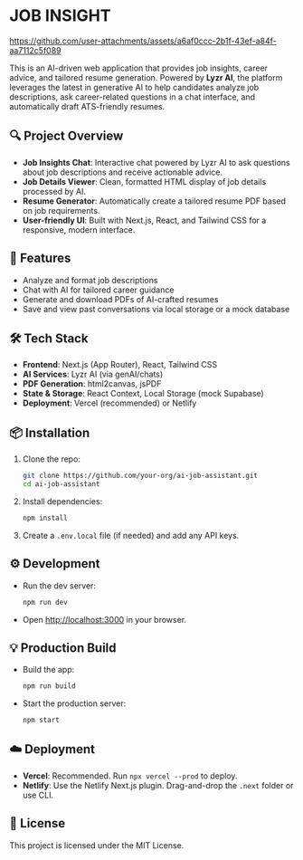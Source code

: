 # JOB INSIGHT
https://github.com/user-attachments/assets/a6af0ccc-2b1f-43ef-a84f-aa7112c5f089


This is an AI-driven web application that provides job insights, career advice, and tailored resume generation. Powered by **Lyzr AI**, the platform leverages the latest in generative AI to help candidates analyze job descriptions, ask career-related questions in a chat interface, and automatically draft ATS-friendly resumes.

## 🔍 Project Overview

- **Job Insights Chat**: Interactive chat powered by Lyzr AI to ask questions about job descriptions and receive actionable advice.
- **Job Details Viewer**: Clean, formatted HTML display of job details processed by AI.
- **Resume Generator**: Automatically create a tailored resume PDF based on job requirements.
- **User-friendly UI**: Built with Next.js, React, and Tailwind CSS for a responsive, modern interface.

## 🚀 Features

- Analyze and format job descriptions
- Chat with AI for tailored career guidance
- Generate and download PDFs of AI-crafted resumes
- Save and view past conversations via local storage or a mock database

## 🛠 Tech Stack

- **Frontend**: Next.js (App Router), React, Tailwind CSS
- **AI Services**: Lyzr AI (via genAI/chats)
- **PDF Generation**: html2canvas, jsPDF
- **State & Storage**: React Context, Local Storage (mock Supabase)
- **Deployment**: Vercel (recommended) or Netlify

## 📦 Installation

1. Clone the repo:
   ```bash
   git clone https://github.com/your-org/ai-job-assistant.git
   cd ai-job-assistant
   ```
2. Install dependencies:
   ```bash
   npm install
   ```
3. Create a `.env.local` file (if needed) and add any API keys.

## ⚙️ Development

- Run the dev server:
  ```bash
  npm run dev
  ```
- Open [http://localhost:3000](http://localhost:3000) in your browser.

## 💡 Production Build

- Build the app:
  ```bash
  npm run build
  ```
- Start the production server:
  ```bash
  npm start
  ```

## ☁️ Deployment

- **Vercel**: Recommended. Run `npx vercel --prod` to deploy.
- **Netlify**: Use the Netlify Next.js plugin. Drag-and-drop the `.next` folder or use CLI.

## 📄 License

This project is licensed under the MIT License.
